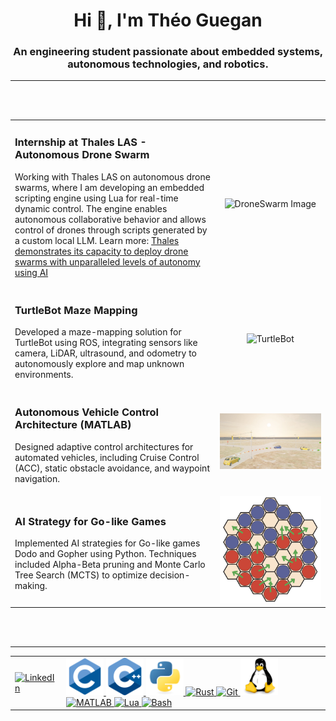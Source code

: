 <h1 align="center">Hi 👋, I'm Théo Guegan</h1>
<h3 align="center">An <b>engineering student</b> passionate about <b>embedded systems</b>, <b>autonomous technologies</b>, and <b>robotics</b>.</h3>

---

<br>
<br>

<table align="center">
    <tr>
        <td style="width: 65%;">
            <h3>Internship at Thales LAS - Autonomous Drone Swarm</h3>
            <p>
                Working with Thales LAS on autonomous drone swarms, where I am developing an embedded scripting engine using Lua for real-time dynamic control.
                The engine enables autonomous collaborative behavior and allows control of drones through scripts generated by a custom local LLM.
                Learn more:
                <a href="https://www.thalesgroup.com/en/worldwide/defence-and-security/press_release/thales-demonstrates-its-capacity-deploy-drone-swarms" target="_blank">
                    Thales demonstrates its capacity to deploy drone swarms with unparalleled levels of autonomy using AI
                </a>
            </p>
        </td>
        <td style="text-align: center;">
            <img src="https://www.thalesgroup.com/sites/default/files/prezly/images/Design%20sans%20titre%20%281%29_0.png" alt="DroneSwarm Image" style="width: auto; object-fit: cover;">
        </td>
    </tr>
    <tr>
        <td style="width: 65%;">
            <h3>TurtleBot Maze Mapping</h3>
            <p>
                Developed a maze-mapping solution for TurtleBot using ROS, integrating sensors like camera, LiDAR, ultrasound, and odometry to autonomously explore and map unknown environments.
            </p>
        </td>
        <td style="text-align: center;">
            <img src="https://robodyne-services.com/wp-content/uploads/2021/10/turtlebot3.png" alt="TurtleBot" style="width: auto; object-fit: cover;">
        </td>
    </tr>
    <tr>
        <td style="width: 65%;">
            <h3>Autonomous Vehicle Control Architecture (MATLAB)</h3>
            <p>
                Designed adaptive control architectures for automated vehicles, including Cruise Control (ACC), static obstacle avoidance, and waypoint navigation.
            </p>
        </td>
        <td style="text-align: center;">
            <img src="https://github.com/theguega/Autonomous-Vehicles-Decisions-Control/blob/main/doc/doc1.jpg?raw=true" alt="Project Image" style="width: auto; object-fit: cover;">
        </td>
    </tr>
    <tr>
        <td style="width: 65%;">
            <h3>AI Strategy for Go-like Games</h3>
            <p>
                Implemented AI strategies for Go-like games Dodo and Gopher using Python. Techniques included Alpha-Beta pruning and Monte Carlo Tree Search (MCTS) to optimize decision-making.
            </p>
        </td>
        <td style="text-align: center;">
            <img src="https://github.com/theguega/AI-for-Go-like-game/blob/main/doc/dodo.jpg?raw=true" alt="Project Image" style="max-width: 100%; height: auto; object-fit: cover;">
        </td>
    </tr>
</table>

<br>
<br>

---
<table align=center style="width: 100%;">
    <tr>
        <td>
            <a href="https://linkedin.com/in/guegan-theo" target="_blank">
                <img src="https://img.icons8.com/ios-filled/50/000000/linkedin.png" alt="LinkedIn" width="60" height="60"/>
            </a>
        </td>
        <td>
            <a href="https://www.cprogramming.com/" target="_blank">
                <img src="https://raw.githubusercontent.com/devicons/devicon/master/icons/c/c-original.svg" alt="C" width="60" height="60"/>
            </a>
            <a href="https://www.w3schools.com/cpp/" target="_blank">
                <img src="https://raw.githubusercontent.com/devicons/devicon/master/icons/cplusplus/cplusplus-original.svg" alt="C++" width="60" height="60"/>
            </a>
            <a href="https://www.python.org" target="_blank">
                <img src="https://raw.githubusercontent.com/devicons/devicon/master/icons/python/python-original.svg" alt="Python" width="60" height="60"/>
            </a>
            <a href="https://www.rust-lang.org" target="_blank">
                <img src="https://static-00.iconduck.com/assets.00/rust-icon-2048x2048-lfzjbuc7.png" alt="Rust" width="60" height="60"/>
            </a>
            <a href="https://git-scm.com/" target="_blank">
                <img src="https://www.vectorlogo.zone/logos/git-scm/git-scm-icon.svg" alt="Git" width="60" height="60"/>
            </a>
            <a href="https://www.linux.org/" target="_blank">
                <img src="https://raw.githubusercontent.com/devicons/devicon/master/icons/linux/linux-original.svg" alt="Linux" width="60" height="60"/>
            </a>
            <a href="https://www.mathworks.com/" target="_blank">
                <img src="https://upload.wikimedia.org/wikipedia/commons/2/21/Matlab_Logo.png" alt="MATLAB" width="60" height="60"/>
            </a>
            <a href="https://www.lua.org/" target="_blank">
                <img src="https://upload.wikimedia.org/wikipedia/commons/c/cf/Lua-Logo.svg" alt="Lua" width="60" height="60"/>
            </a>
            <a href="https://www.gnu.org/savannah-checkouts/gnu/bash/manual/bash.html" target="_blank">
                <img src="https://encrypted-tbn0.gstatic.com/images?q=tbn:ANd9GcS2KKbij-vaM7uwKs7w7uRV3OGczoTnecAhpg&s" alt="Bash" width="60" height="60"/>
            </a>
        </td>
    </tr>
</table>

<!-- Put a lot of effort in this README, hope you will enjoy :) -->
